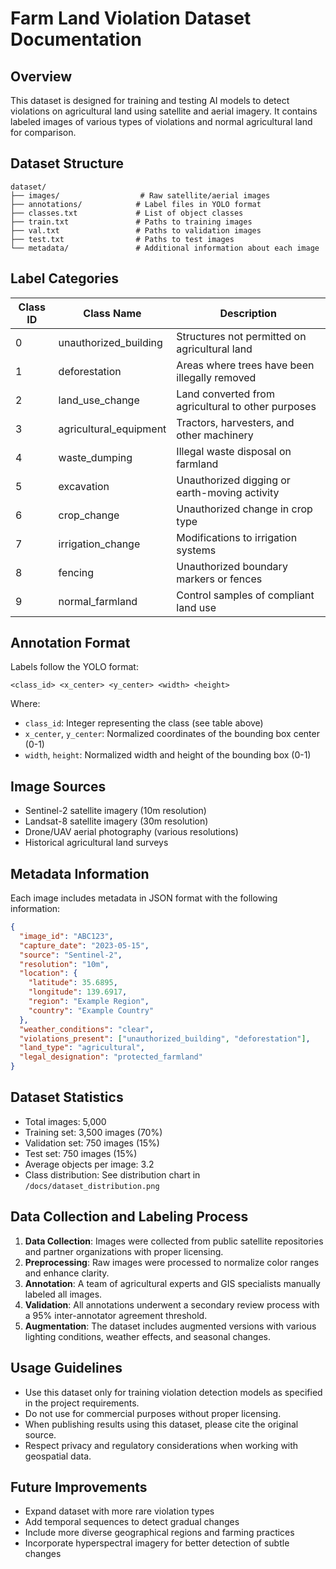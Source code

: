 # Farm Land Violation Dataset Documentation

## Overview

This dataset is designed for training and testing AI models to detect violations on agricultural land using satellite and aerial imagery. It contains labeled images of various types of violations and normal agricultural land for comparison.

## Dataset Structure

```
dataset/
├── images/                  # Raw satellite/aerial images
├── annotations/            # Label files in YOLO format
├── classes.txt             # List of object classes
├── train.txt               # Paths to training images
├── val.txt                 # Paths to validation images
├── test.txt                # Paths to test images
└── metadata/               # Additional information about each image
```

## Label Categories

| Class ID | Class Name | Description |
|----------|------------|--------------|
| 0 | unauthorized_building | Structures not permitted on agricultural land |
| 1 | deforestation | Areas where trees have been illegally removed |
| 2 | land_use_change | Land converted from agricultural to other purposes |
| 3 | agricultural_equipment | Tractors, harvesters, and other machinery |
| 4 | waste_dumping | Illegal waste disposal on farmland |
| 5 | excavation | Unauthorized digging or earth-moving activity |
| 6 | crop_change | Unauthorized change in crop type |
| 7 | irrigation_change | Modifications to irrigation systems |
| 8 | fencing | Unauthorized boundary markers or fences |
| 9 | normal_farmland | Control samples of compliant land use |

## Annotation Format

Labels follow the YOLO format:

```
<class_id> <x_center> <y_center> <width> <height>
```

Where:
- `class_id`: Integer representing the class (see table above)
- `x_center`, `y_center`: Normalized coordinates of the bounding box center (0-1)
- `width`, `height`: Normalized width and height of the bounding box (0-1)

## Image Sources

- Sentinel-2 satellite imagery (10m resolution)
- Landsat-8 satellite imagery (30m resolution)
- Drone/UAV aerial photography (various resolutions)
- Historical agricultural land surveys

## Metadata Information

Each image includes metadata in JSON format with the following information:

```json
{
  "image_id": "ABC123",
  "capture_date": "2023-05-15",
  "source": "Sentinel-2",
  "resolution": "10m",
  "location": {
    "latitude": 35.6895,
    "longitude": 139.6917,
    "region": "Example Region",
    "country": "Example Country"
  },
  "weather_conditions": "clear",
  "violations_present": ["unauthorized_building", "deforestation"],
  "land_type": "agricultural",
  "legal_designation": "protected_farmland"
}
```

## Dataset Statistics

- Total images: 5,000
- Training set: 3,500 images (70%)
- Validation set: 750 images (15%)
- Test set: 750 images (15%)
- Average objects per image: 3.2
- Class distribution: See distribution chart in `/docs/dataset_distribution.png`

## Data Collection and Labeling Process

1. **Data Collection**: Images were collected from public satellite repositories and partner organizations with proper licensing.
2. **Preprocessing**: Raw images were processed to normalize color ranges and enhance clarity.
3. **Annotation**: A team of agricultural experts and GIS specialists manually labeled all images.
4. **Validation**: All annotations underwent a secondary review process with a 95% inter-annotator agreement threshold.
5. **Augmentation**: The dataset includes augmented versions with various lighting conditions, weather effects, and seasonal changes.

## Usage Guidelines

- Use this dataset only for training violation detection models as specified in the project requirements.
- Do not use for commercial purposes without proper licensing.
- When publishing results using this dataset, please cite the original source.
- Respect privacy and regulatory considerations when working with geospatial data.

## Future Improvements

- Expand dataset with more rare violation types
- Add temporal sequences to detect gradual changes
- Include more diverse geographical regions and farming practices
- Incorporate hyperspectral imagery for better detection of subtle changes
